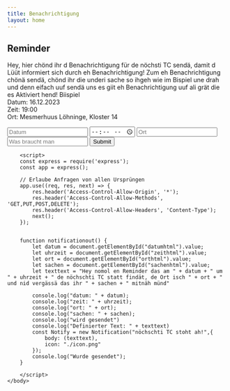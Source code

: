 ```yaml
---
title: Benachrichtigung
layout: home
---
```


## Reminder
Hey, hier chönd ihr d Benachrichtigung für de nöchsti TC sendä, damit d Lüüt informiert sich durch eh Benachrichtigung!
Zum eh Benachrichtigung chönä sendä, chönd ihr die underi sache so ihgeh wie im Bispiel une drah und denn eifach uuf sendä uns es giit eh Benachrichtigung uuf ali grät die es Aktiviert hend!
Biispiel
<br>Datum: 16.12.2023
<br>Zeit: 19:00
<br>Ort: Mesmerhuus Löhninge, Kloster 14
<html>
    <body>
        <input type="text" placeholder="Datum" id="datumhtml">
        <input type="time" placeholder="Uhrzeit" id="zeithtml">
        <input type="text" placeholder="Ort" id="orthtml">
        <input type="text" placeholder="Was braucht man" id="sachenhtml">
        <input type="submit" onclick="notificationout()">

        <script>
        const express = require('express');
        const app = express();

        // Erlaube Anfragen von allen Ursprüngen
        app.use((req, res, next) => {
            res.header('Access-Control-Allow-Origin', '*');
            res.header('Access-Control-Allow-Methods', 'GET,PUT,POST,DELETE');
            res.header('Access-Control-Allow-Headers', 'Content-Type');
            next();
        });
        

        function notificationout() {
            let datum = document.getElementById("datumhtml").value;
            let uhrzeit = document.getElementById("zeithtml").value;
            let ort = document.getElementById("orthtml").value;
            let sachen = document.getElementById("sachenhtml").value;
            let texttext = "Hey nomol en Reminder das am " + datum + " um " + uhrzeit + " de nöchschti TC statt findät, de Ort isch " + ort + " und nid vergässä das ihr " + sachen + " mitnäh münd" 

            console.log("datum: " + datum);
            console.log("zeit: " + uhrzeit);
            console.log("ort: " + ort);
            console.log("sachen: " + sachen);
            console.log("wird gesendet")
            console.log("Definierter Text: " + texttext)
            const Notify = new Notification("nöchschti TC stoht ah!",{
                body: (texttext),
                icon: "./icon.png"
            });
            console.log("Wurde gesendet");
        }
    
        </script>
    </body>
</html>
